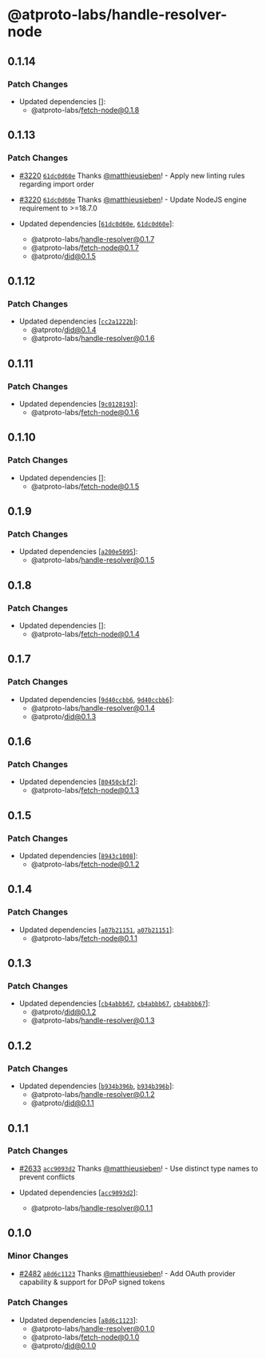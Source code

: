 # @atproto-labs/handle-resolver-node

## 0.1.14

### Patch Changes

- Updated dependencies []:
  - @atproto-labs/fetch-node@0.1.8

## 0.1.13

### Patch Changes

- [#3220](https://github.com/bluesky-social/atproto/pull/3220) [`61dc0d60e`](https://github.com/bluesky-social/atproto/commit/61dc0d60e19b88c6427a54c6d95a391b5f4da7bd) Thanks [@matthieusieben](https://github.com/matthieusieben)! - Apply new linting rules regarding import order

- [#3220](https://github.com/bluesky-social/atproto/pull/3220) [`61dc0d60e`](https://github.com/bluesky-social/atproto/commit/61dc0d60e19b88c6427a54c6d95a391b5f4da7bd) Thanks [@matthieusieben](https://github.com/matthieusieben)! - Update NodeJS engine requirement to >=18.7.0

- Updated dependencies [[`61dc0d60e`](https://github.com/bluesky-social/atproto/commit/61dc0d60e19b88c6427a54c6d95a391b5f4da7bd), [`61dc0d60e`](https://github.com/bluesky-social/atproto/commit/61dc0d60e19b88c6427a54c6d95a391b5f4da7bd)]:
  - @atproto-labs/handle-resolver@0.1.7
  - @atproto-labs/fetch-node@0.1.7
  - @atproto/did@0.1.5

## 0.1.12

### Patch Changes

- Updated dependencies [[`cc2a1222b`](https://github.com/bluesky-social/atproto/commit/cc2a1222bd2b8ddd70d70dad174c1c63246a2d87)]:
  - @atproto/did@0.1.4
  - @atproto-labs/handle-resolver@0.1.6

## 0.1.11

### Patch Changes

- Updated dependencies [[`9c0128193`](https://github.com/bluesky-social/atproto/commit/9c01281931a371304bcfa465005d7363c003bc5f)]:
  - @atproto-labs/fetch-node@0.1.6

## 0.1.10

### Patch Changes

- Updated dependencies []:
  - @atproto-labs/fetch-node@0.1.5

## 0.1.9

### Patch Changes

- Updated dependencies [[`a200e5095`](https://github.com/bluesky-social/atproto/commit/a200e50951d297c3f9670e96027262196bc29b0b)]:
  - @atproto-labs/handle-resolver@0.1.5

## 0.1.8

### Patch Changes

- Updated dependencies []:
  - @atproto-labs/fetch-node@0.1.4

## 0.1.7

### Patch Changes

- Updated dependencies [[`9d40ccbb6`](https://github.com/bluesky-social/atproto/commit/9d40ccbb69103fae9aae7e3cec31e9b3116f3ba2), [`9d40ccbb6`](https://github.com/bluesky-social/atproto/commit/9d40ccbb69103fae9aae7e3cec31e9b3116f3ba2)]:
  - @atproto-labs/handle-resolver@0.1.4
  - @atproto/did@0.1.3

## 0.1.6

### Patch Changes

- Updated dependencies [[`80450cbf2`](https://github.com/bluesky-social/atproto/commit/80450cbf2ca27967ee9fe1a5f4bc590b26f1e6b2)]:
  - @atproto-labs/fetch-node@0.1.3

## 0.1.5

### Patch Changes

- Updated dependencies [[`8943c1008`](https://github.com/bluesky-social/atproto/commit/8943c10082702bbc0fc150237c6cc421251afd51)]:
  - @atproto-labs/fetch-node@0.1.2

## 0.1.4

### Patch Changes

- Updated dependencies [[`a07b21151`](https://github.com/bluesky-social/atproto/commit/a07b21151f1850340c4b7797ebb11521b1a6cdf3), [`a07b21151`](https://github.com/bluesky-social/atproto/commit/a07b21151f1850340c4b7797ebb11521b1a6cdf3)]:
  - @atproto-labs/fetch-node@0.1.1

## 0.1.3

### Patch Changes

- Updated dependencies [[`cb4abbb67`](https://github.com/bluesky-social/atproto/commit/cb4abbb673c69a8a89b49dca5c038f3da2153c6c), [`cb4abbb67`](https://github.com/bluesky-social/atproto/commit/cb4abbb673c69a8a89b49dca5c038f3da2153c6c), [`cb4abbb67`](https://github.com/bluesky-social/atproto/commit/cb4abbb673c69a8a89b49dca5c038f3da2153c6c)]:
  - @atproto/did@0.1.2
  - @atproto-labs/handle-resolver@0.1.3

## 0.1.2

### Patch Changes

- Updated dependencies [[`b934b396b`](https://github.com/bluesky-social/atproto/commit/b934b396b13ba32bf2bf7e75ecdf6871e5f310dd), [`b934b396b`](https://github.com/bluesky-social/atproto/commit/b934b396b13ba32bf2bf7e75ecdf6871e5f310dd)]:
  - @atproto-labs/handle-resolver@0.1.2
  - @atproto/did@0.1.1

## 0.1.1

### Patch Changes

- [#2633](https://github.com/bluesky-social/atproto/pull/2633) [`acc9093d2`](https://github.com/bluesky-social/atproto/commit/acc9093d2845eba02b68fb2f9db33e4f1b59bb10) Thanks [@matthieusieben](https://github.com/matthieusieben)! - Use distinct type names to prevent conflicts

- Updated dependencies [[`acc9093d2`](https://github.com/bluesky-social/atproto/commit/acc9093d2845eba02b68fb2f9db33e4f1b59bb10)]:
  - @atproto-labs/handle-resolver@0.1.1

## 0.1.0

### Minor Changes

- [#2482](https://github.com/bluesky-social/atproto/pull/2482) [`a8d6c1123`](https://github.com/bluesky-social/atproto/commit/a8d6c112359f5c4c0cfbe2df63443ed275f2a646) Thanks [@matthieusieben](https://github.com/matthieusieben)! - Add OAuth provider capability & support for DPoP signed tokens

### Patch Changes

- Updated dependencies [[`a8d6c1123`](https://github.com/bluesky-social/atproto/commit/a8d6c112359f5c4c0cfbe2df63443ed275f2a646)]:
  - @atproto-labs/handle-resolver@0.1.0
  - @atproto-labs/fetch-node@0.1.0
  - @atproto/did@0.1.0
